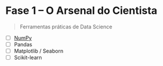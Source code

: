 # Fase 1 – O Arsenal do Cientista

> Ferramentas práticas de Data Science

- [ ] [NumPy](numpy.ipynb)
- [ ] Pandas
- [ ] Matplotlib / Seaborn
- [ ] Scikit-learn